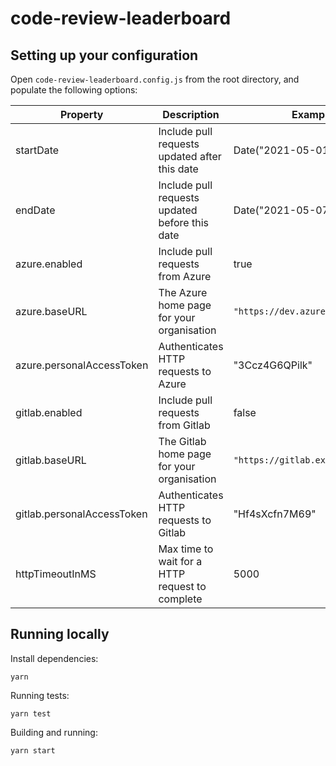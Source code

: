 # code-review-leaderboard

## Setting up your configuration

Open `code-review-leaderboard.config.js` from the root directory, and populate the following options:

| Property                   | Description                                     | Example                           |
| -------------------------- | ----------------------------------------------- | --------------------------------- |
| startDate                  | Include pull requests updated after this date   | Date("2021-05-01")                |
| endDate                    | Include pull requests updated before this date  | Date("2021-05-07")                |
| azure.enabled              | Include pull requests from Azure                | true                              |
| azure.baseURL              | The Azure home page for your organisation       | `"https://dev.azure.com/Example"` |
| azure.personalAccessToken  | Authenticates HTTP requests to Azure            | "3Ccz4G6QPilk"                    |
| gitlab.enabled             | Include pull requests from Gitlab               | false                             |
| gitlab.baseURL             | The Gitlab home page for your organisation      | `"https://gitlab.example.com/"`   |
| gitlab.personalAccessToken | Authenticates HTTP requests to Gitlab           | "Hf4sXcfn7M69"                    |
| httpTimeoutInMS            | Max time to wait for a HTTP request to complete | 5000                              |

## Running locally

Install dependencies:

```
yarn
```

Running tests:

```
yarn test
```

Building and running:

```
yarn start
```
